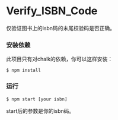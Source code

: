 # Verify_ISBN_Code
仅验证图书上的isbn码的末尾校验码是否正确。

### 安装依赖
此项目只有对chalk的依赖，你可以这样安装：

```cli
$ npm install
```

### 运行
```cli
$ npm start [your isbn]
```
start后的参数是你的isbn码。